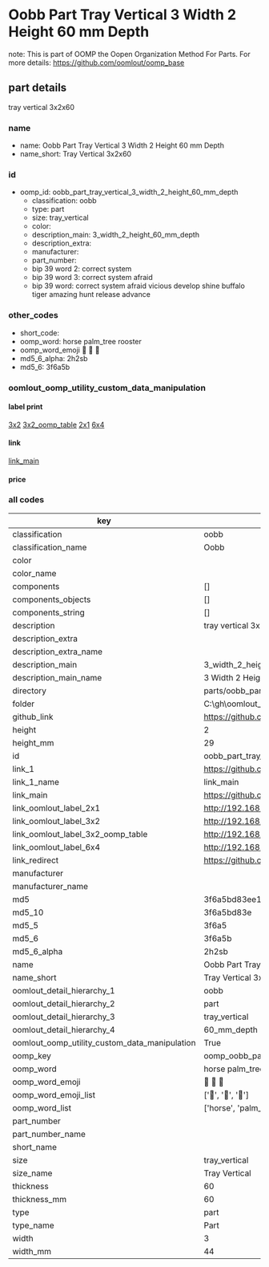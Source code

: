 # Oobb Part Tray Vertical 3 Width 2 Height 60 mm Depth  

note: This is part of OOMP the Oopen Organization Method For Parts. For more details: https://github.com/oomlout/oomp_base

##  part details
  



tray vertical 3x2x60



### name
* name: Oobb Part Tray Vertical 3 Width 2 Height 60 mm Depth
* name_short: Tray Vertical 3x2x60 
### id
* oomp_id: oobb_part_tray_vertical_3_width_2_height_60_mm_depth
  * classification: oobb
  * type: part
  * size: tray_vertical
  * color: 
  * description_main: 3_width_2_height_60_mm_depth
  * description_extra: 
  * manufacturer: 
  * part_number: 
  * bip 39 word 2: correct system
  * bip 39 word 3: correct system afraid
  * bip 39 word: correct system afraid vicious develop shine buffalo tiger amazing hunt release advance

### other_codes
* short_code: 
* oomp_word: horse palm_tree rooster
* oomp_word_emoji :horse: :palm_tree: :rooster:
* md5_6_alpha: 2h2sb
* md5_6: 3f6a5b






### oomlout_oomp_utility_custom_data_manipulation
#### label print
[3x2](http://192.168.1.245:1112/?label=oomp%202h2sb)
[3x2_oomp_table](http://192.168.1.108:1112/?label=oomp%202h2sb)
[2x1](http://192.168.1.242:1112/?label=oomp%202h2sb)
[6x4](http://192.168.1.55:1112/?label=oomp%202h2sb)    

#### link

[link_main](https://github.com/oomlout/oomlout_oobb_version_4_generated_parts/tree/main/navigation_oomp/oobb/part/tray_vertical/3_width_2_height_60_mm_depth/part)                              

#### price







### all codes 
| key | value |  
| --- | --- |  
| classification | oobb |  
| classification_name | Oobb |  
| color |  |  
| color_name |  |  
| components | [] |  
| components_objects | [] |  
| components_string | [] |  
| description | tray vertical 3x2x60 |  
| description_extra |  |  
| description_extra_name |  |  
| description_main | 3_width_2_height_60_mm_depth |  
| description_main_name | 3 Width 2 Height 60 mm Depth |  
| directory | parts/oobb_part_tray_vertical_3_width_2_height_60_mm_depth |  
| folder | C:\gh\oomlout_oobb_version_4_generated_parts\parts\oobb_part_tray_vertical_3_width_2_height_60_mm_depth |  
| github_link | https://github.com/oomlout/oomlout_oomp_part_src/tree/main/parts/oobb_part_tray_vertical_3_width_2_height_60_mm_depth |  
| height | 2 |  
| height_mm | 29 |  
| id | oobb_part_tray_vertical_3_width_2_height_60_mm_depth |  
| link_1 | https://github.com/oomlout/oomlout_oobb_version_4_generated_parts/tree/main/navigation_oomp/oobb/part/tray_vertical/3_width_2_height_60_mm_depth/part |  
| link_1_name | link_main |  
| link_main | https://github.com/oomlout/oomlout_oobb_version_4_generated_parts/tree/main/navigation_oomp/oobb/part/tray_vertical/3_width_2_height_60_mm_depth/part |  
| link_oomlout_label_2x1 | http://192.168.1.242:1112/?label=oomp%202h2sb |  
| link_oomlout_label_3x2 | http://192.168.1.245:1112/?label=oomp%202h2sb |  
| link_oomlout_label_3x2_oomp_table | http://192.168.1.108:1112/?label=oomp%202h2sb |  
| link_oomlout_label_6x4 | http://192.168.1.55:1112/?label=oomp%202h2sb |  
| link_redirect | https://github.com/oomlout/oomlout_oobb_version_4_generated_parts/tree/main/parts/oobb_tray_vertical_03_02_60 |  
| manufacturer |  |  
| manufacturer_name |  |  
| md5 | 3f6a5bd83ee1e3b7179e4f3809373184 |  
| md5_10 | 3f6a5bd83e |  
| md5_5 | 3f6a5 |  
| md5_6 | 3f6a5b |  
| md5_6_alpha | 2h2sb |  
| name | Oobb Part Tray Vertical 3 Width 2 Height 60 mm Depth |  
| name_short | Tray Vertical 3x2x60  |  
| oomlout_detail_hierarchy_1 | oobb |  
| oomlout_detail_hierarchy_2 | part |  
| oomlout_detail_hierarchy_3 | tray_vertical |  
| oomlout_detail_hierarchy_4 | 60_mm_depth |  
| oomlout_oomp_utility_custom_data_manipulation | True |  
| oomp_key | oomp_oobb_part_tray_vertical_3_width_2_height_60_mm_depth |  
| oomp_word | horse palm_tree rooster |  
| oomp_word_emoji | :horse: :palm_tree: :rooster: |  
| oomp_word_emoji_list | [':horse:', ':palm_tree:', ':rooster:'] |  
| oomp_word_list | ['horse', 'palm_tree', 'rooster'] |  
| part_number |  |  
| part_number_name |  |  
| short_name |  |  
| size | tray_vertical |  
| size_name | Tray Vertical |  
| thickness | 60 |  
| thickness_mm | 60 |  
| type | part |  
| type_name | Part |  
| width | 3 |  
| width_mm | 44 |  
